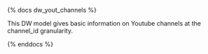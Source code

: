 {% docs dw_yout_channels %}

This DW model gives basic information on Youtube channels at the channel_id granularity.

{% enddocs %}